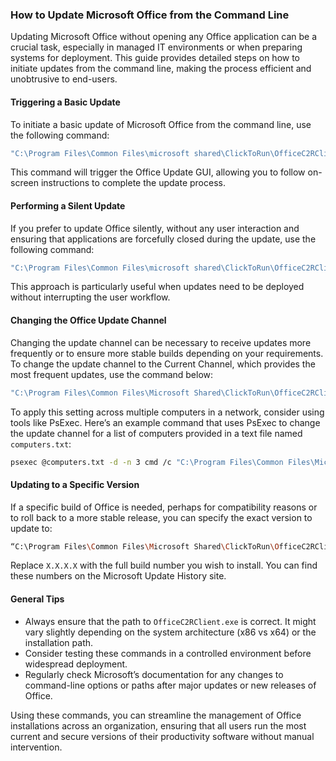 ### How to Update Microsoft Office from the Command Line

Updating Microsoft Office without opening any Office application can be a crucial task, especially in managed IT environments or when preparing systems for deployment. This guide provides detailed steps on how to initiate updates from the command line, making the process efficient and unobtrusive to end-users.

#### Triggering a Basic Update

To initiate a basic update of Microsoft Office from the command line, use the following command:

```bash
"C:\Program Files\Common Files\microsoft shared\ClickToRun\OfficeC2RClient.exe" /update user
```

This command will trigger the Office Update GUI, allowing you to follow on-screen instructions to complete the update process.

#### Performing a Silent Update

If you prefer to update Office silently, without any user interaction and ensuring that applications are forcefully closed during the update, use the following command:

```bash
"C:\Program Files\Common Files\microsoft shared\ClickToRun\OfficeC2RClient.exe" /update user displaylevel=false forceappshutdown=true
```

This approach is particularly useful when updates need to be deployed without interrupting the user workflow.

#### Changing the Office Update Channel

Changing the update channel can be necessary to receive updates more frequently or to ensure more stable builds depending on your requirements. To change the update channel to the Current Channel, which provides the most frequent updates, use the command below:

```bash
"C:\Program Files\Common Files\Microsoft Shared\ClickToRun\OfficeC2RClient.exe" /changesetting Channel=Current
```

To apply this setting across multiple computers in a network, consider using tools like PsExec. Here’s an example command that uses PsExec to change the update channel for a list of computers provided in a text file named `computers.txt`:

```bash
psexec @computers.txt -d -n 3 cmd /c "C:\Program Files\Common Files\Microsoft Shared\ClickToRun\OfficeC2RClient.exe" /changesetting Channel=Current
```

#### Updating to a Specific Version

If a specific build of Office is needed, perhaps for compatibility reasons or to roll back to a more stable release, you can specify the exact version to update to:

```bash
“C:\Program Files\Common Files\Microsoft Shared\ClickToRun\OfficeC2RClient.exe” /update user updatetoversion=X.X.X.X
```

Replace `X.X.X.X` with the full build number you wish to install. You can find these numbers on the Microsoft Update History site.

#### General Tips

- Always ensure that the path to `OfficeC2RClient.exe` is correct. It might vary slightly depending on the system architecture (x86 vs x64) or the installation path.
- Consider testing these commands in a controlled environment before widespread deployment.
- Regularly check Microsoft’s documentation for any changes to command-line options or paths after major updates or new releases of Office.

Using these commands, you can streamline the management of Office installations across an organization, ensuring that all users run the most current and secure versions of their productivity software without manual intervention.
